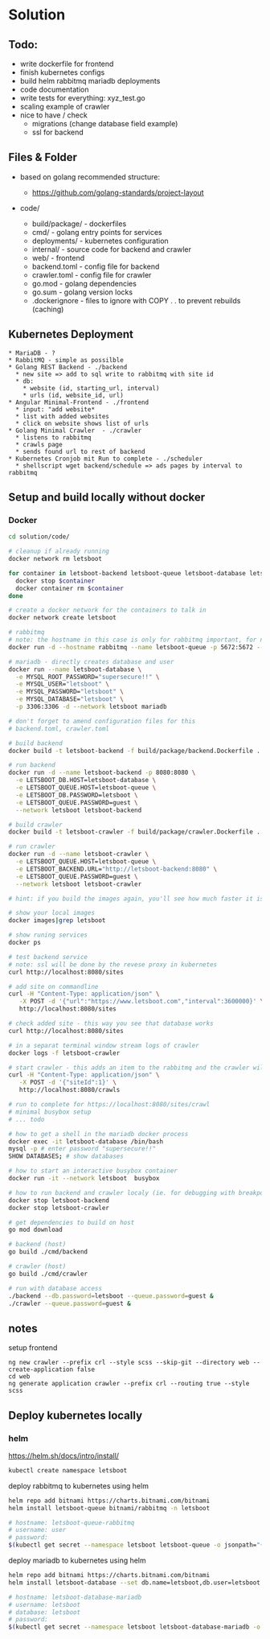 # Solution

## Todo:

* write dockerfile for frontend
* finish kubernetes configs
* build helm rabbitmq mariadb deployments
* code documentation
* write tests for everything: xyz_test.go
* scaling example of crawler
* nice to have / check
  * migrations (change database field example)
  * ssl for backend

## Files & Folder

* based on golang recommended structure:
  * https://github.com/golang-standards/project-layout

* code/
  * build/package/ - dockerfiles
  * cmd/ - golang entry points for services
  * deployments/ - kubernetes configuration
  * internal/ - source code for backend and crawler
  * web/ - frontend
  * backend.toml - config file for backend
  * crawler.toml - config file for crawler
  * go.mod - golang dependencies
  * go.sum - golang version locks
  * .dockerignore - files to ignore with COPY . . to prevent rebuilds (caching)


## Kubernetes Deployment

    * MariaDB - ?
    * RabbitMQ - simple as possilble
    * Golang REST Backend - ./backend
      * new site => add to sql write to rabbitmq with site id
      * db: 
        * website (id, starting_url, interval)
        * urls (id, website_id, url)
    * Angular Minimal-Frontend - ./frontend
      * input: "add website*
      * list with added websites
      * click on website shows list of urls
    * Golang Minimal Crawler  - ./crawler
      * listens to rabbitmq
      * crawls page 
      * sends found url to rest of backend
    * Kubernetes Cronjob mit Run to complete - ./scheduler
      * shellscript wget backend/schedule => ads pages by interval to rabbitmq


## Setup and build locally without docker

### Docker

```bash
cd solution/code/

# cleanup if already running
docker network rm letsboot

for container in letsboot-backend letsboot-queue letsboot-database letsboot-frontend letsboot-crawler; do \
  docker stop $container
  docker container rm $container
done

# create a docker network for the containers to talk in
docker network create letsboot

# rabbitmq 
# note: the hostname in this case is only for rabbitmq important, for networking we use the --name
docker run -d --hostname rabbitmq --name letsboot-queue -p 5672:5672 --network letsboot rabbitmq:3

# mariadb - directly creates database and user
docker run --name letsboot-database \
  -e MYSQL_ROOT_PASSWORD="supersecure!!" \
  -e MYSQL_USER="letsboot" \
  -e MYSQL_PASSWORD="letsboot" \
  -e MYSQL_DATABASE="letsboot" \
  -p 3306:3306 -d --network letsboot mariadb

# don't forget to amend configuration files for this
# backend.toml, crawler.toml

# build backend
docker build -t letsboot-backend -f build/package/backend.Dockerfile .

# run backend
docker run -d --name letsboot-backend -p 8080:8080 \
  -e LETSBOOT_DB.HOST=letsboot-database \
  -e LETSBOOT_QUEUE.HOST=letsboot-queue \
  -e LETSBOOT_DB.PASSWORD=letsboot \
  -e LETSBOOT_QUEUE.PASSWORD=guest \
  --network letsboot letsboot-backend

# build crawler
docker build -t letsboot-crawler -f build/package/crawler.Dockerfile .

# run crawler
docker run -d --name letsboot-crawler \
  -e LETSBOOT_QUEUE.HOST=letsboot-queue \
  -e LETSBOOT_BACKEND.URL="http://letsboot-backend:8080" \
  -e LETSBOOT_QUEUE.PASSWORD=guest \
  --network letsboot letsboot-crawler

# hint: if you build the images again, you'll see how much faster it is due to caching

# show your local images
docker images|grep letsboot

# show runing services
docker ps

# test backend service
# note: ssl will be done by the revese proxy in kubernetes
curl http://localhost:8080/sites

# add site on commandline
curl -H "Content-Type: application/json" \
   -X POST -d '{"url":"https://www.letsboot.com","interval":3600000}' \
   http://localhost:8080/sites

# check added site - this way you see that database works
curl http://localhost:8080/sites

# in a separat terminal window stream logs of crawler
docker logs -f letsboot-crawler

# start crawler - this adds an item to the rabbitmq and the crawler will pick it up
curl -H "Content-Type: application/json" \
   -X POST -d '{"siteId":1}' \
   http://localhost:8080/crawls

# run to complete for https://localhost:8080/sites/crawl
# minimal busybox setup
# ... todo

# how to get a shell in the mariadb docker process
docker exec -it letsboot-database /bin/bash
mysql -p # enter password "supersecure!!"
SHOW DATABASES; # show databases

# how to start an interactive busybox container
docker run -it --network letsboot  busybox

# how to run backend and crawler localy (ie. for debugging with breakpoints)
docker stop letsboot-backend
docker stop letsboot-crawler

# get dependencies to build on host
go mod download

# backend (host)
go build ./cmd/backend

# crawler (host)
go build ./cmd/crawler

# run with database access
./backend --db.password=letsboot --queue.password=guest &
./crawler --queue.password=guest &

```

## notes

setup frontend

```
ng new crawler --prefix crl --style scss --skip-git --directory web --create-application false
cd web
ng generate application crawler --prefix crl --routing true --style scss
```

## Deploy kubernetes locally

### helm
https://helm.sh/docs/intro/install/

```bash
kubectl create namespace letsboot
```

deploy rabbitmq to kubernetes using helm

```bash
helm repo add bitnami https://charts.bitnami.com/bitnami
helm install letsboot-queue bitnami/rabbitmq -n letsboot

# hostname: letsboot-queue-rabbitmq
# username: user
# password:
$(kubectl get secret --namespace letsboot letsboot-queue -o jsonpath="{.data.rabbitmq-password}" | base64 --decode)
```

deploy mariadb to kubernetes using helm

```bash
helm repo add bitnami https://charts.bitnami.com/bitnami
helm install letsboot-database --set db.name=letsboot,db.user=letsboot bitnami/mariadb -n letsboot

# hostname: letsboot-database-mariadb
# username: letsboot
# database: letsboot
# password:
$(kubectl get secret --namespace letsboot letsboot-database-mariadb -o jsonpath="{.data.mariadb-password}" | base64 --decode)
```
